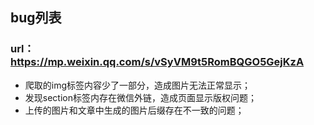 ## bug列表
### url：https://mp.weixin.qq.com/s/vSyVM9t5RomBQGO5GejKzA
* 爬取的img标签内容少了一部分，造成图片无法正常显示；
* 发现section标签内存在微信外链，造成页面显示版权问题；
* 上传的图片和文章中生成的图片后缀存在不一致的问题；